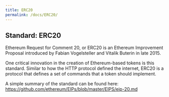 ```yaml
---
title: ERC20
permalink: /docs/ERC20/
---
```


## Standard: ERC20
Ethereum Request for Comment 20, or ERC20 is an Ethereum Improvement Proposal introduced by Fabian Vogelsteller and Vitalik Buterin in late 2015.

One critical innovation in the creation of Ethereum-based tokens is this standard. Similar to how the HTTP protocol defined the internet, ERC20 is a protocol that defines a set of commands that a token should implement. 

A simple summary of the standard can be found here:  
https://github.com/ethereum/EIPs/blob/master/EIPS/eip-20.md